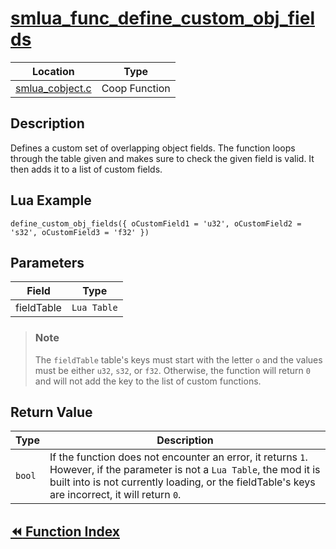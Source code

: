 # [smlua_func_define_custom_obj_fields](#smlua_func_define_custom_obj_fields)

|Location|Type|
|-|-|
|[smlua_cobject.c](https://github.com/abnormalhare/sm64-docs/tree/og-repo/src/pc/lua/smlua_cobject.c)|Coop Function|

## Description

Defines a custom set of overlapping object fields. The function loops through the table given and makes sure to check the given field is valid. It then adds it to a list of custom fields.

## Lua Example

`define_custom_obj_fields({ oCustomField1 = 'u32', oCustomField2 = 's32', oCustomField3 = 'f32' })`

## Parameters

| Field | Type |
| ----- | ---- |
| fieldTable | `Lua Table` |

> ### **Note**
>
> The `fieldTable` table's keys must start with the letter `o` and the values must be either `u32`, `s32`, or `f32`. Otherwise, the function will return `0` and will not add the key to the list of custom functions.

## Return Value

| Type | Description |
|-|-|
`bool`|If the function does not encounter an error, it returns `1`. However, if the parameter is not a `Lua Table`, the mod it is built into is not currently loading, or the fieldTable's keys are incorrect, it will return `0`.

## [:rewind: Function Index](../functions.md#coop-functions)
